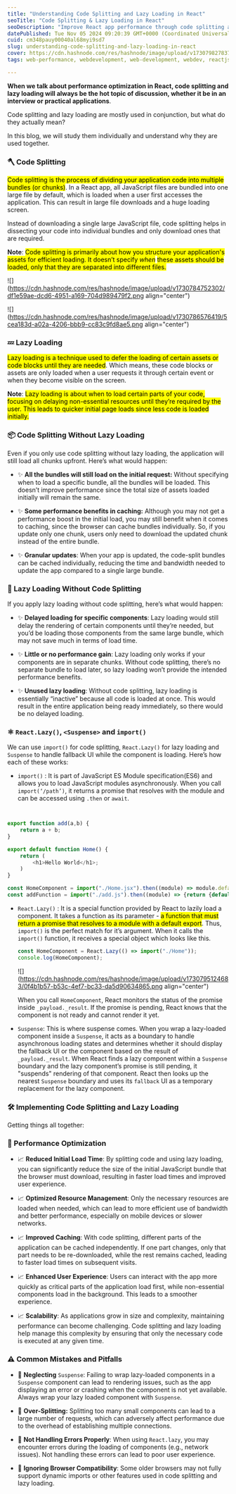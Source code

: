```yaml
---
title: "Understanding Code Splitting and Lazy Loading in React"
seoTitle: "Code Splitting & Lazy Loading in React"
seoDescription: "Improve React app performance through code splitting and lazy loading to optimize load times and resource management"
datePublished: Tue Nov 05 2024 09:20:39 GMT+0000 (Coordinated Universal Time)
cuid: cm348pauy00040al68myi9sd7
slug: understanding-code-splitting-and-lazy-loading-in-react
cover: https://cdn.hashnode.com/res/hashnode/image/upload/v1730798278372/dfdbca1b-a0bd-43f2-9034-0a71dc921581.png
tags: web-performance, webdevelopment, web-development, webdev, reactjs, typescript, frontend-development, performance-optimization

---
```


**When we talk about performance optimization in React, code splitting and lazy loading will always be the hot topic of discussion, whether it be in an interview or practical applications**.

Code splitting and lazy loading are mostly used in conjunction, but what do they actually mean?

In this blog, we will study them individually and understand why they are used together.

### 🪓 Code Splitting

<mark>Code splitting is the process of dividing your application code into multiple bundles (or chunks)</mark>. In a React app, all JavaScript files are bundled into one large file by default, which is loaded when a user first accesses the application. This can result in large file downloads and a huge loading screen.

Instead of downloading a single large JavaScript file, code splitting helps in dissecting your code into individual bundles and only download ones that are required.

**Note**: <mark>Code splitting is primarily about how you structure your application's assets for efficient loading. It doesn’t specify </mark> *<mark>when</mark>* <mark>these assets should be loaded, only that they are separated into different files.</mark>

![](https://cdn.hashnode.com/res/hashnode/image/upload/v1730784752302/df1e59ae-dcd6-4951-a169-704d989479f2.png align="center")

![](https://cdn.hashnode.com/res/hashnode/image/upload/v1730786576419/5cea183d-a02a-4206-bbb9-cc83c9fd8ae5.png align="center")

### 💤 Lazy Loading

<mark>Lazy loading is a technique used to defer the loading of certain assets or code blocks until they are needed</mark>. Which means, these code blocks or assets are only loaded when a user requests it through certain event or when they become visible on the screen.

**Note**: <mark>Lazy loading is about when to load certain parts of your code, focusing on delaying non-essential resources until they’re required by the user. This leads to quicker initial page loads since less code is loaded initially.</mark>

### 📦 Code Splitting Without Lazy Loading

Even if you only use code splitting without lazy loading, the application will still load all chunks upfront. Here’s what would happen:

* ✨ **All the bundles will still load on the initial request:** Without specifying when to load a specific bundle, all the bundles will be loaded. This doesn’t improve performance since the total size of assets loaded initially will remain the same.
    
* ✨ **Some performance benefits in caching:** Although you may not get a performance boost in the initial load, you may still benefit when it comes to caching, since the browser can cache bundles individually. So, if you update only one chunk, users only need to download the updated chunk instead of the entire bundle.
    
* ✨ **Granular updates**: When your app is updated, the code-split bundles can be cached individually, reducing the time and bandwidth needed to update the app compared to a single large bundle.
    

### 🦥 Lazy Loading Without Code Splitting

If you apply lazy loading without code splitting, here’s what would happen:

* ✨ **Delayed loading for specific components**: Lazy loading would still delay the rendering of certain components until they’re needed, but you’d be loading those components from the same large bundle, which may not save much in terms of load time.
    
* ✨ **Little or no performance gain**: Lazy loading only works if your components are in separate chunks. Without code splitting, there’s no separate bundle to load later, so lazy loading won’t provide the intended performance benefits.
    
* ✨ **Unused lazy loading**: Without code splitting, lazy loading is essentially “inactive” because all code is loaded at once. This would result in the entire application being ready immediately, so there would be no delayed loading.
    

### ⚛️ `React.Lazy()`, `<Suspense>` and `import()`

We can use `import()` for code splitting, `React.Lazy()` for lazy loading and `Suspense` to handle fallback UI while the component is loading. Here’s how each of these works:

* `import()` : It is part of JavaScript ES Module specification(ES6) and allows you to load JavaScript modules asynchronously. When you call `import(‘/path’)`, it returns a promise that resolves with the module and can be accessed using `.then` or `await`.
    

```javascript


export function add(a,b) {
    return a + b;   
}

export default function Home() {
    return (
        <h1>Hello World</h1>;
    )
}

const HomeComponent = import("./Home.jsx").then((module) => module.default));
const addFunction = import("./add.js").then((module) => {return {default: module.add})
```

* `React.Lazy()` : It is a special function provided by React to lazily load a component. It takes a function as its parameter - <mark>a function that must return a promise that resolves to a module with a default export</mark>. Thus, `import()` is the perfect match for it’s argument. When it calls the `import()` function, it receives a special object which looks like this.
    
    ```javascript
    const HomeComponent = React.Lazy(() => import("./Home"));
    console.log(HomeComponent);
    ```
    
    ![](https://cdn.hashnode.com/res/hashnode/image/upload/v1730795124683/0f4b1b57-b53c-4ef7-bc33-da5d90634865.png align="center")
    
    When you call `HomeComponent`, React monitors the status of the promise inside `_payload._result`. If the promise is pending, React knows that the component is not ready and cannot render it yet.
    
* `Suspense`: This is where suspense comes. When you wrap a lazy-loaded component inside a `Suspense`, it acts as a boundary to handle asynchronous loading states and determines whether it should display the fallback UI or the component based on the result of `_payload._result`. When React finds a lazy component within a `Suspense` boundary and the lazy component’s promise is still pending, it "suspends" rendering of that component. React then looks up the nearest `Suspense` boundary and uses its `fallback` UI as a temporary replacement for the lazy component.
    

### 🛠️ Implementing Code Splitting and Lazy Loading

Getting things all together:

### 🚀 Performance Optimization

* 📈 **Reduced Initial Load Time**: By splitting code and using lazy loading, you can significantly reduce the size of the initial JavaScript bundle that the browser must download, resulting in faster load times and improved user experience.
    
* 📈 **Optimized Resource Management**: Only the necessary resources are loaded when needed, which can lead to more efficient use of bandwidth and better performance, especially on mobile devices or slower networks.
    
* 📈 **Improved Caching**: With code splitting, different parts of the application can be cached independently. If one part changes, only that part needs to be re-downloaded, while the rest remains cached, leading to faster load times on subsequent visits.
    
* 📈 **Enhanced User Experience**: Users can interact with the app more quickly as critical parts of the application load first, while non-essential components load in the background. This leads to a smoother experience.
    
* 📈 **Scalability**: As applications grow in size and complexity, maintaining performance can become challenging. Code splitting and lazy loading help manage this complexity by ensuring that only the necessary code is executed at any given time.
    

### ⚠️ Common Mistakes and Pitfalls

* 🛑 **Neglecting** `Suspense`: Failing to wrap lazy-loaded components in a `Suspense` component can lead to rendering issues, such as the app displaying an error or crashing when the component is not yet available. Always wrap your lazy loaded component with `Suspense`.
    
* 🛑 **Over-Splitting:** Splitting too many small components can lead to a large number of requests, which can adversely affect performance due to the overhead of establishing multiple connections.
    
* 🛑 **Not Handling Errors Properly**: When using `React.lazy`, you may encounter errors during the loading of components (e.g., network issues). Not handling these errors can lead to poor user experience.
    
* 🛑 **Ignoring Browser Compatibility**: Some older browsers may not fully support dynamic imports or other features used in code splitting and lazy loading.